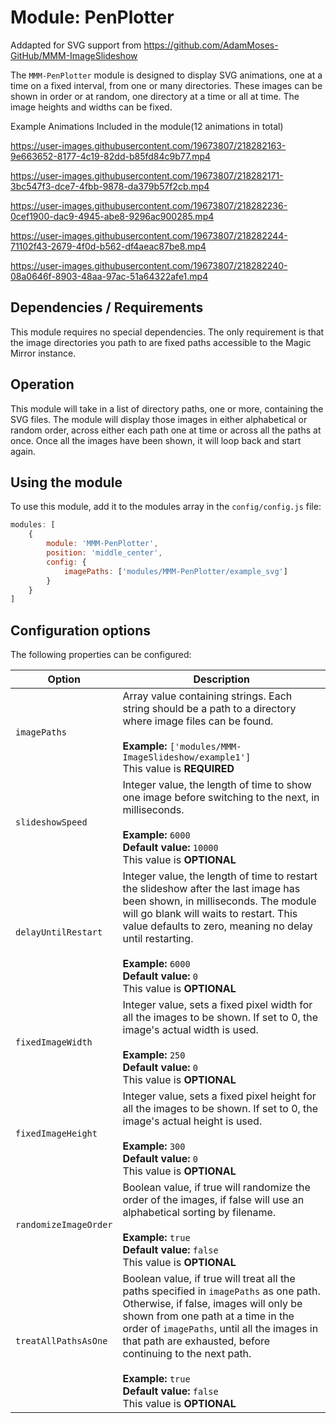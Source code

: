 # Module: PenPlotter
Addapted for SVG support from https://github.com/AdamMoses-GitHub/MMM-ImageSlideshow

The `MMM-PenPlotter` module is designed to display SVG animations, one at a time on a fixed interval, from one or many directories. These images can be shown in order or at random, one directory at a time or all at time. The image heights and widths can be fixed.

Example Animations Included in the module(12 animations in total)

https://user-images.githubusercontent.com/19673807/218282163-9e663652-8177-4c19-82dd-b85fd84c9b77.mp4

https://user-images.githubusercontent.com/19673807/218282171-3bc547f3-dce7-4fbb-9878-da379b57f2cb.mp4

https://user-images.githubusercontent.com/19673807/218282236-0cef1900-dac9-4945-abe8-9296ac900285.mp4

https://user-images.githubusercontent.com/19673807/218282244-71102f43-2679-4f0d-b562-df4aeac87be8.mp4

https://user-images.githubusercontent.com/19673807/218282240-08a0646f-8903-48aa-97ac-51a64322afe1.mp4


## Dependencies / Requirements

This module requires no special dependencies. The only requirement is that the image directories you path to are fixed paths accessible to the Magic Mirror instance.

## Operation

This module will take in a list of directory paths, one or more, containing the SVG files. The module will display those images in either alphabetical or random order, across either each path one at time or across all the paths at once. Once all the images have been shown, it will loop back and start again.

## Using the module

To use this module, add it to the modules array in the `config/config.js` file:
````javascript
modules: [
	{
		module: 'MMM-PenPlotter',
		position: 'middle_center',
		config: {
			imagePaths: ['modules/MMM-PenPlotter/example_svg']
		}
	}	
]
````

## Configuration options

The following properties can be configured:

<table width="100%">
	<!-- why, markdown... -->
	<thead>
		<tr>
			<th>Option</th>
			<th width="100%">Description</th>
		</tr>
	<thead>
	<tbody>	
		<tr>
			<td><code>imagePaths</code></td>
			<td>Array value containing strings. Each string should be a path to a directory where image files can be found.<br>
				<br><b>Example:</b> <code>['modules/MMM-ImageSlideshow/example1']</code>
				<br>This value is <b>REQUIRED</b>
			</td>
		</tr>		
		<tr>
			<td><code>slideshowSpeed</code></td>
			<td>Integer value, the length of time to show one image before switching to the next, in milliseconds.<br>
				<br><b>Example:</b> <code>6000</code>
				<br><b>Default value:</b> <code>10000</code>
				<br>This value is <b>OPTIONAL</b>
			</td>
		</tr>
		<tr>
			<td><code>delayUntilRestart</code></td>
			<td>Integer value, the length of time to restart the slideshow after the last image has been shown, in milliseconds. The module will go blank will waits to restart. This value defaults to zero, meaning no delay until restarting.<br>
				<br><b>Example:</b> <code>6000</code>
				<br><b>Default value:</b> <code>0</code>
				<br>This value is <b>OPTIONAL</b>
			</td>
		</tr>		
		<tr>
			<td><code>fixedImageWidth</code></td>
			<td>Integer value, sets a fixed pixel width for all the images to be shown. If set to 0, the image's actual width is used.<br>
				<br><b>Example:</b> <code>250</code>
				<br><b>Default value:</b> <code>0</code>
				<br>This value is <b>OPTIONAL</b>
			</td>
		</tr>
		<tr>
			<td><code>fixedImageHeight</code></td>
			<td>Integer value, sets a fixed pixel height for all the images to be shown. If set to 0, the image's actual height is used.<br>
				<br><b>Example:</b> <code>300</code>
				<br><b>Default value:</b> <code>0</code>
				<br>This value is <b>OPTIONAL</b>
			</td>
		</tr>        
		<tr>
			<td><code>randomizeImageOrder</code></td>
			<td>Boolean value, if true will randomize the order of the images, if false will use an alphabetical sorting by filename.<br>
				<br><b>Example:</b> <code>true</code>
				<br><b>Default value:</b> <code>false</code>
				<br>This value is <b>OPTIONAL</b>
			</td>
		</tr>   
        <tr>
			<td><code>treatAllPathsAsOne</code></td>
			<td>Boolean value, if true will treat all the paths specified in <code>imagePaths</code> as one path. Otherwise, if false, images will only be shown from one path at a time in the order of <code>imagePaths</code>, until all the images in that path are exhausted, before continuing to the next path.<br>
				<br><b>Example:</b> <code>true</code>
				<br><b>Default value:</b> <code>false</code>
				<br>This value is <b>OPTIONAL</b>
			</td>
		</tr>
        <tr>       
    </tbody>
</table>

